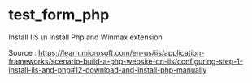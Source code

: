 # test_form_php

Install IIS \n
Install Php and Winmax extension

Source : https://learn.microsoft.com/en-us/iis/application-frameworks/scenario-build-a-php-website-on-iis/configuring-step-1-install-iis-and-php#12-download-and-install-php-manually

